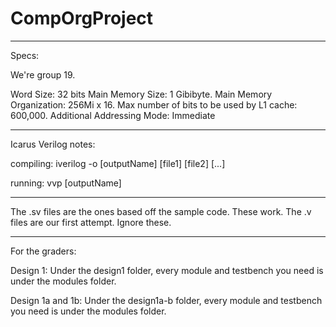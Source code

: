 # CompOrgProject
_____________________________________________________

Specs: 

We're group 19. 

Word Size: 32 bits
Main Memory Size: 1 Gibibyte.
Main Memory Organization: 256Mi x 16.
Max number of bits to be used by L1 cache: 600,000.
Additional Addressing Mode: Immediate

______________________________________________________

Icarus Verilog notes: 

compiling: iverilog -o [outputName] [file1] [file2] [...]

running: vvp [outputName]

_______________________________________

The .sv files are the ones based off the sample code. These work. 
The .v files are our first attempt. Ignore these. 
_______________________________________

For the graders: 

Design 1: Under the design1 folder, every module and testbench you need is under the modules folder. 

Design 1a and 1b: Under the design1a-b folder, every module and testbench you need is under the modules folder. 



